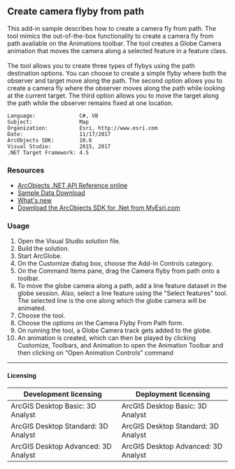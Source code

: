 ## Create camera flyby from path

  <div xmlns="http://www.w3.org/1999/xhtml" xmlns:my="http://schemas.microsoft.com/office/infopath/2003/myXSD/2006-02-10T23:25:53">This add-in sample describes how to create a camera fly from path. The tool mimics the out-of-the-box functionality to create a camera fly from path available on the Animations toolbar. The tool creates a Globe Camera animation that moves the camera along a selected feature in a feature class.</div>
  <div xmlns="http://www.w3.org/1999/xhtml" xmlns:my="http://schemas.microsoft.com/office/infopath/2003/myXSD/2006-02-10T23:25:53"> </div>
  <div xmlns="http://www.w3.org/1999/xhtml" xmlns:my="http://schemas.microsoft.com/office/infopath/2003/myXSD/2006-02-10T23:25:53">The tool allows you to create three types of flybys using the path destination options. You can choose to create a simple flyby where both the observer and target move along the path. The second option allows you to create a camera fly where the observer moves along the path while looking at the current target. The third option allows you to move the target along the path while the observer remains fixed at one location. </div>  


<!-- TODO: Fill this section below with metadata about this sample-->
```
Language:              C#, VB
Subject:               Map
Organization:          Esri, http://www.esri.com
Date:                  11/17/2017
ArcObjects SDK:        10.6
Visual Studio:         2015, 2017
.NET Target Framework: 4.5
```

### Resources

* [ArcObjects .NET API Reference online](http://desktop.arcgis.com/en/arcobjects/latest/net/webframe.htm)  
* [Sample Data Download](../../releases)  
* [What's new](http://desktop.arcgis.com/en/arcobjects/latest/net/webframe.htm#05247c04-bfd9-4e36-ae09-bc6e833c3b14.htm)  
* [Download the ArcObjects SDK for .Net from MyEsri.com](https://my.esri.com/)  

### Usage
1. Open the Visual Studio solution file.  
1. Build the solution.  
1. Start ArcGlobe.  
1. On the Customize dialog box, choose the Add-In Controls category.  
1. On the Command Items pane, drag the Camera flyby from path onto a toolbar.  
1. To move the globe camera along a path, add a line feature dataset in the globe session. Also, select a line feature using the "Select features" tool. The selected line is the one along which the globe camera will be animated.   
1. Choose the tool.  
1. Choose the options on the Camera Flyby From Path form.  
1. On running the tool, a Globe Camera track gets added to the globe.  
1. An animation is created, which can then be played by clicking Customize, Toolbars, and Animation to open the Animation Toolbar and then clicking on “Open Animation Controls” command  









---------------------------------

#### Licensing  
| Development licensing | Deployment licensing | 
| ------------- | ------------- | 
| ArcGIS Desktop Basic: 3D Analyst | ArcGIS Desktop Basic: 3D Analyst |  
| ArcGIS Desktop Standard: 3D Analyst | ArcGIS Desktop Standard: 3D Analyst |  
| ArcGIS Desktop Advanced: 3D Analyst | ArcGIS Desktop Advanced: 3D Analyst |  


